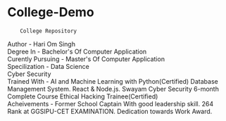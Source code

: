 # College-Demo
        College Repository
Author            - Hari Om Singh
<br>
Degree In         - Bachelor's Of Computer Application
<br>
Curently Pursuing - Master's Of Computer Application
<br>
Specilization     - Data Science
                    <br>
                    Cyber Security
                    <br>
Trained With      - AI and Machine Learning with Python(Certified)
                    Database Management System.
                    React & Node.js.
                    Swayam Cyber Security 6-month Complete Course
                    Ethical Hacking Trainee(Certified)
                    <br>
Acheivements      - Former School Captain With good leadership skill.
                    264 Rank at GGSIPU-CET EXAMINATION.
                    Dedication towards Work Award.

                     
                      

